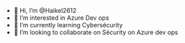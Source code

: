 - 👋 Hi, I’m @Haikel2612
- 👀 I’m interested in Azure Dev ops 
- 🌱 I’m currently learning Cybersécurity 
- 💞️ I’m looking to collaborate on Sécurity on Azure dev ops 


<!---
Haikel2612/Haikel2612 is a ✨ special ✨ repository because its `README.md` (this file) appears on your GitHub profile.
You can click the Preview link to take a look at your changes.
--->
